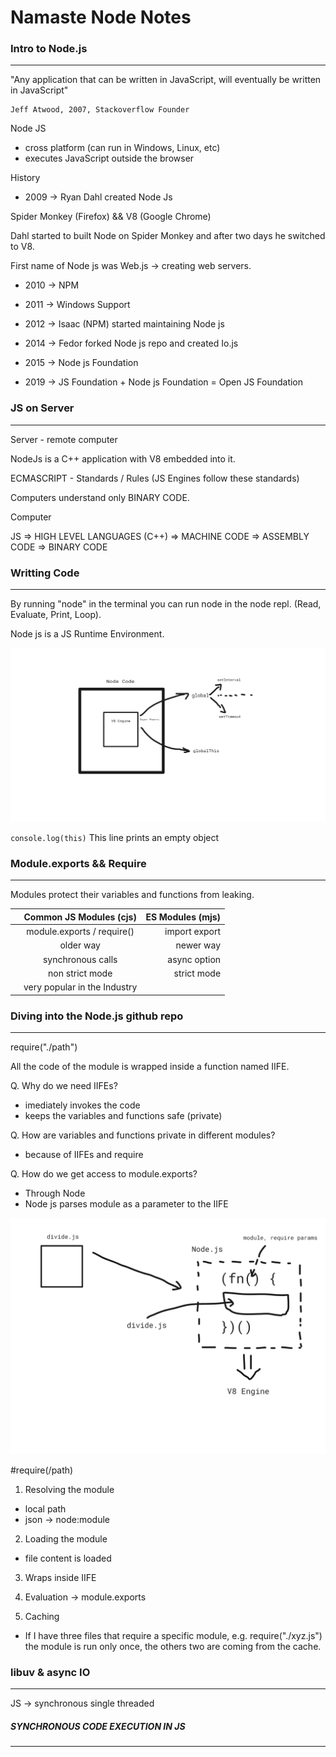 # Namaste Node Notes

### Intro to Node.js
---

"Any application that can be written in JavaScript, will eventually be written in JavaScript"
            
    Jeff Atwood, 2007, Stackoverflow Founder

Node JS 
- cross platform (can run in Windows, Linux, etc)
- executes JavaScript outside the browser

History
- 2009 -> Ryan Dahl created Node Js

Spider Monkey (Firefox) &&
V8 (Google Chrome) 

Dahl started to built Node on Spider Monkey and after two days he switched to V8.

First name of Node js was Web.js -> creating web servers.

- 2010 -> NPM

- 2011 -> Windows Support

- 2012 -> Isaac (NPM) started maintaining Node js

- 2014 -> Fedor forked Node js repo and created Io.js

- 2015 -> Node js Foundation

- 2019 -> JS Foundation + Node js Foundation = Open JS Foundation

### JS on Server
---

Server - remote computer

NodeJs is a C++ application with V8 embedded into it.

ECMASCRIPT - Standards / Rules (JS Engines follow these standards)

Computers understand only BINARY CODE.

Computer

JS => HIGH LEVEL LANGUAGES (C++) => MACHINE CODE => ASSEMBLY CODE => BINARY CODE

### Writting Code
---

By running "node" in the terminal you can run node in the node repl. (Read, Evaluate, Print, Loop).

Node js is a JS Runtime Environment.

![Node sent to V8 Engine](images/node_sent_to_engine.png)

`
console.log(this)
`
This line prints an empty object

### Module.exports && Require
---

Modules protect their variables and functions from leaking. 

|               | Common JS Modules (cjs) | ES Modules (mjs) |
| :---------------- | :------: | ----: |
|        |   module.exports / require()   | import export |
|           |   older way   | newer way |
|    |  synchronous calls   | async option |
|  |  non strict mode   | strict mode |
|  |  very popular in the Industry   |  |


### Diving into the Node.js github repo
---

require("./path")

All the code of the module is wrapped inside a function named IIFE.

Q. Why do we need IIFEs?

- imediately invokes the code
- keeps the variables and functions safe (private)

Q. How are variables and functions private in different modules?

- because of IIFEs and require

Q. How do we get access to module.exports?

- Through Node
- Node js parses module as a parameter to the IIFE

![Modules wrapped inside IIFE](images/modules_wrapped_inside_iife.png)

#require(/path)

1. Resolving the module
- local path
- json -> node:module

2. Loading the module
- file content is loaded

3. Wraps inside IIFE

4. Evaluation -> module.exports

5. Caching

- If I have three files that require a specific module, e.g. require("./xyz.js") the module is run only once, the others two are coming from the cache.


### libuv & async IO
---

JS -> synchronous single threaded

##### SYNCHRONOUS CODE EXECUTION IN JS
---

